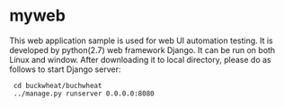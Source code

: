 # myweb

This web application sample is used for web UI automation testing.
It is developed by python(2.7) web framework Django. It can be run on both Linux and window.
After downloading it to local directory, please do as follows to start Django server:

     cd buckwheat/buchwheat
     ../manage.py runserver 0.0.0.0:8080

